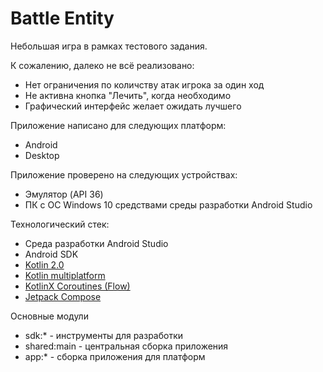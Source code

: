 # Battle Entity

Небольшая игра в рамках тестового задания.

К сожалению, далеко не всё реализовано:
  - Нет ограничения по количству атак игрока за один ход
  - Не активна кнопка "Лечить", когда необходимо
  - Графический интерфейс желает ожидать лучшего

Приложение написано для следующих платформ:
- Android
- Desktop

Приложение проверено на следующих устройствах:
- Эмулятор (API 36)
- ПК с ОС Windows 10 средствами среды разработки Android Studio

Технологический стек:
- Среда разработки Android Studio
- Android SDK
- [Kotlin 2.0](https://kotlinlang.org/docs/whatsnew20.html)
- [Kotlin multiplatform](https://kotlinlang.org/docs/multiplatform.html)
- [KotlinX Coroutines (Flow)](https://github.com/Kotlin/kotlinx.coroutines)
- [Jetpack Compose](https://developer.android.com/develop/ui/compose)

Основные модули
- sdk:* - инструменты для разработки
- shared:main - центральная сборка приложения
- app:* - сборка приложения для платформ
